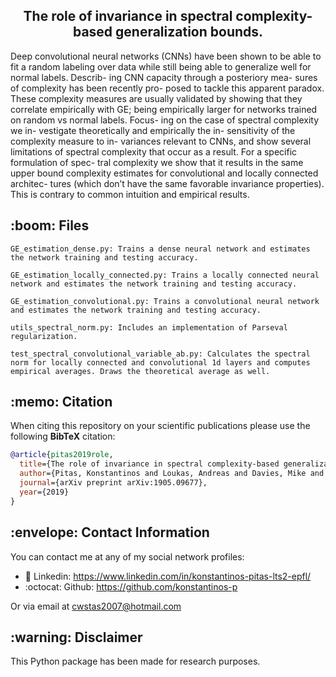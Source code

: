 <h2 align="center">The role of invariance in spectral complexity-based generalization bounds.</h2>

Deep convolutional neural networks (CNNs)
have been shown to be able to fit a random
labeling over data while still being able to
generalize well for normal labels. Describ-
ing CNN capacity through a posteriory mea-
sures of complexity has been recently pro-
posed to tackle this apparent paradox. These
complexity measures are usually validated by
showing that they correlate empirically with
GE; being empirically larger for networks
trained on random vs normal labels. Focus-
ing on the case of spectral complexity we in-
vestigate theoretically and empirically the in-
sensitivity of the complexity measure to in-
variances relevant to CNNs, and show several
limitations of spectral complexity that occur
as a result. For a specific formulation of spec-
tral complexity we show that it results in the
same upper bound complexity estimates for
convolutional and locally connected architec-
tures (which don’t have the same favorable
invariance properties). This is contrary to
common intuition and empirical results.

<h2> :boom: Files </h2>

```
GE_estimation_dense.py: Trains a dense neural network and estimates the network training and testing accuracy.

GE_estimation_locally_connected.py: Trains a locally connected neural network and estimates the network training and testing accuracy.

GE_estimation_convolutional.py: Trains a convolutional neural network and estimates the network training and testing accuracy.

utils_spectral_norm.py: Includes an implementation of Parseval regularization.

test_spectral_convolutional_variable_ab.py: Calculates the spectral norm for locally connected and convolutional 1d layers and computes empirical averages. Draws the theoretical average as well.
```

<h2> :memo: Citation </h2>

When citing this repository on your scientific publications please use the following **BibTeX** citation:

```bibtex
@article{pitas2019role,
  title={The role of invariance in spectral complexity-based generalization bounds},
  author={Pitas, Konstantinos and Loukas, Andreas and Davies, Mike and Vandergheynst, Pierre},
  journal={arXiv preprint arXiv:1905.09677},
  year={2019}
}

```

<h2> :envelope: Contact Information </h2>
You can contact me at any of my social network profiles:

- :briefcase: Linkedin: https://www.linkedin.com/in/konstantinos-pitas-lts2-epfl/
- :octocat: Github: https://github.com/konstantinos-p

Or via email at cwstas2007@hotmail.com

<h2> :warning: Disclaimer </h2>
This Python package has been made for research purposes.


